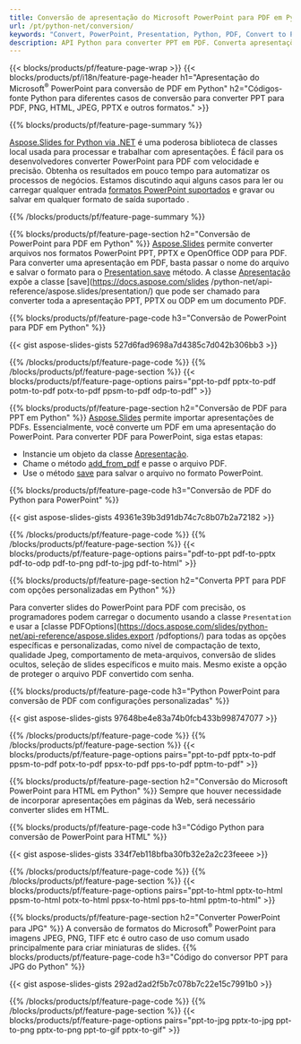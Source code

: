 ```yaml
---
title: Conversão de apresentação do Microsoft PowerPoint para PDF em Python
url: /pt/python-net/conversion/
keywords: "Convert, PowerPoint, Presentation, Python, PDF, Convert to PDF, PPT to PDF"
description: API Python para converter PPT em PDF. Converta apresentações para JPG, PNG e outros formatos em Python.
---
```


{{< blocks/products/pf/feature-page-wrap >}}
{{< blocks/products/pf/i18n/feature-page-header h1="Apresentação do Microsoft<sup>®</sup> PowerPoint para conversão de PDF em Python" h2="Códigos-fonte Python para diferentes casos de conversão para converter PPT para PDF, PNG, HTML, JPEG, PPTX e outros formatos." >}}

{{% blocks/products/pf/feature-page-summary %}}

[Aspose.Slides for Python via .NET](https://products.aspose.com/slides/pt/python-net/) é uma poderosa biblioteca de classes local usada para processar e trabalhar com apresentações. É fácil para os desenvolvedores converter PowerPoint para PDF com velocidade e precisão. Obtenha os resultados em pouco tempo para automatizar os processos de negócios. Estamos discutindo aqui alguns casos para ler ou carregar qualquer entrada [formatos PowerPoint suportados](https://docs.aspose.com/slides/python-net/supported-file-formats/) e gravar ou salvar em qualquer formato de saída suportado . 

{{% /blocks/products/pf/feature-page-summary  %}}

{{% blocks/products/pf/feature-page-section  h2="Conversão de PowerPoint para PDF em Python" %}}
[Aspose.Slides](https://products.aspose.com/slides/pt/python-net/) permite converter arquivos nos formatos PowerPoint PPT, PPTX e OpenOffice ODP para PDF. Para converter uma apresentação em PDF, basta passar o nome do arquivo e salvar o formato para o [Presentation.save](https://docs.aspose.com/slides/python-net/api-reference/aspose.slides/presentation/) método. A classe [Apresentação](https://docs.aspose.com/slides/python-net/api-reference/aspose.slides/presentation/) expõe a classe [save](https://docs.aspose.com/slides /python-net/api-reference/aspose.slides/presentation/) que pode ser chamado para converter toda a apresentação PPT, PPTX ou ODP em um documento PDF.

{{% blocks/products/pf/feature-page-code h3="Conversão de PowerPoint para PDF em Python" %}}

{{< gist aspose-slides-gists 527d6fad9698a7d4385c7d042b306bb3 >}}

{{% /blocks/products/pf/feature-page-code  %}}
{{% /blocks/products/pf/feature-page-section %}}
{{< blocks/products/pf/feature-page-options pairs="ppt-to-pdf pptx-to-pdf potm-to-pdf potx-to-pdf ppsm-to-pdf odp-to-pdf" >}}

{{% blocks/products/pf/feature-page-section  h2="Conversão de PDF para PPT em Python" %}}
[Aspose.Slides](https://products.aspose.com/slides/pt/python-net/) permite importar apresentações de PDFs. Essencialmente, você converte um PDF em uma apresentação do PowerPoint. Para converter PDF para PowerPoint, siga estas etapas:
- Instancie um objeto da classe [Apresentação](https://docs.aspose.com/slides/python-net/api-reference/aspose.slides/presentation/).
- Chame o método [add_from_pdf](https://docs.aspose.com/slides/python-net/api-reference/aspose.slides/slidecollection/) e passe o arquivo PDF.
- Use o método [save](https://docs.aspose.com/slides/python-net/api-reference/aspose.slides/presentation/) para salvar o arquivo no formato PowerPoint.

{{% blocks/products/pf/feature-page-code h3="Conversão de PDF do Python para PowerPoint" %}}

{{< gist aspose-slides-gists 49361e39b3d91db74c7c8b07b2a72182 >}}

{{% /blocks/products/pf/feature-page-code  %}}
{{% /blocks/products/pf/feature-page-section %}}
{{< blocks/products/pf/feature-page-options pairs="pdf-to-ppt pdf-to-pptx pdf-to-odp pdf-to-png pdf-to-jpg pdf-to-html" >}}

{{% blocks/products/pf/feature-page-section  h2="Converta PPT para PDF com opções personalizadas em Python" %}}

Para converter slides do PowerPoint para PDF com precisão, os programadores podem carregar o documento usando a classe `Presentation` e usar a [classe PDFOptions](https://docs.aspose.com/slides/python-net/api-reference/aspose.slides.export /pdfoptions/) para todas as opções específicas e personalizadas, como nível de compactação de texto, qualidade Jpeg, comportamento de meta-arquivos, conversão de slides ocultos, seleção de slides específicos e muito mais. Mesmo existe a opção de proteger o arquivo PDF convertido com senha.

{{% blocks/products/pf/feature-page-code h3="Python PowerPoint para conversão de PDF com configurações personalizadas" %}}

{{< gist aspose-slides-gists 97648be4e83a74b0fcb433b998747077 >}}

{{% /blocks/products/pf/feature-page-code  %}}
{{% /blocks/products/pf/feature-page-section %}}
{{< blocks/products/pf/feature-page-options pairs="ppt-to-pdf pptx-to-pdf ppsm-to-pdf potx-to-pdf ppsx-to-pdf pps-to-pdf pptm-to-pdf" >}}

{{% blocks/products/pf/feature-page-section  h2="Conversão do Microsoft PowerPoint para HTML em Python" %}}
Sempre que houver necessidade de incorporar apresentações em páginas da Web, será necessário converter slides em HTML.

{{% blocks/products/pf/feature-page-code h3="Código Python para conversão de PowerPoint para HTML" %}}

{{< gist aspose-slides-gists 334f7eb118bfba30fb32e2a2c23feeee >}}

{{% /blocks/products/pf/feature-page-code %}}
{{% /blocks/products/pf/feature-page-section %}}
{{< blocks/products/pf/feature-page-options pairs="ppt-to-html pptx-to-html ppsm-to-html potx-to-html ppsx-to-html pps-to-html pptm-to-html" >}}

{{% blocks/products/pf/feature-page-section  h2="Converter PowerPoint para JPG" %}}
A conversão de formatos do Microsoft<sup>®</sup> PowerPoint para imagens JPEG, PNG, TIFF etc é outro caso de uso comum usado principalmente para criar miniaturas de slides. 
{{% blocks/products/pf/feature-page-code h3="Código do conversor PPT para JPG do Python" %}}

{{< gist aspose-slides-gists 292ad2ad2f5b7c078b7c22e15c7991b0 >}}

{{% /blocks/products/pf/feature-page-code %}}
{{% /blocks/products/pf/feature-page-section %}}
{{< blocks/products/pf/feature-page-options pairs="ppt-to-jpg pptx-to-jpg ppt-to-png pptx-to-png ppt-to-gif pptx-to-gif" >}}